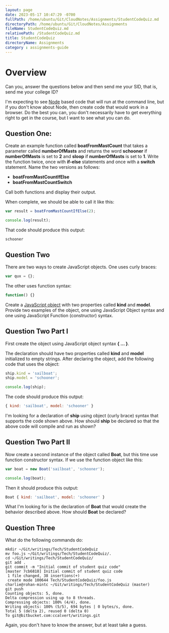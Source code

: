 ```yaml
---
layout: page
date: 2023-05-17 10:47:29 -0700
fullPath: /home/ubuntu/Git/CloudNotes/Assignments/StudentCodeQuiz.md
directoryPath: /home/ubuntu/Git/CloudNotes/Assignments
fileName: StudentCodeQuiz.md
relativePath: /StudentCodeQuiz.md
title: StudentCodeQuiz
directoryName: Assignments
category : assignments-guide
---
```


# Overview

Can you, answer the questions below and then send me your SID, that is, send me your college ID?

I'm expecting to see [Node][node] based code that will run at the command line, but if you don't know about Node, then create code that would work in a browser. Do the best you can, you don't necessarily have to get everything right to get in the course, but I want to see what you can do.

## Question One:

Create an example function called **boatFromMastCount** that takes a parameter called **numberOfMasts** and returns the word **schooner** if **numberOfMasts** is set to **2** and **sloop** if **numberOfMasts** is set to **1**. Write the function twice, once with  **if-else** statements and once with a **switch** statement. Name the two versions as follows:

- **boatFromMastCountIfElse**
- **boatFromMastCountSwitch**

Call both functions and display their output.

When complete, we should be able to call it like this:

```javascript
var result = boatFromMastCountIfElse(2);

console.log(result);
```

That code should produce this output:

```
schooner
```

## Question Two

There are two ways to create JavaScript objects. One uses curly braces:

```javascript
var qux = {};
```

The other uses function syntax:

```javascript
function() {}
```

Create a [JavaScript object][jo] with two properties called **kind** and **model**. Provide two examples of the object, one using JavaScript Object syntax and one using JavaScript Function (constructor) syntax.

## Question Two Part I

First create the object using JavaScript object syntax **{ ... }**.

The declaration should have two properties called **kind** and **model** initialized to empty strings. After declaring the object, add the following code that uses the object:

```javascript
ship.kind = 'sailboat';
ship.model = 'schooner';

console.log(ship);
```

The code should produce this output:

```javascript
{ kind: 'sailboat', model: 'schooner' }
```

I'm looking for a declaration of **ship** using object (curly brace) syntax that supports the code shown above. How should **ship** be declared so that the above code will compile and run as shown?

## Question Two Part II

Now create a second instance of the object called **Boat**, but this time use function constructor syntax. If we use the function object like this:

```javascript
var boat = new Boat('sailboat', 'schooner');

console.log(boat);
```

Then it should produce this output:

```javascript
Boat { kind: 'sailboat', model: 'schooner' }
```

What I'm looking for is the declaration of **Boat** that would create the behavior described above. How should **Boat** be declared?

## Question Three

What do the following commands do:

```
mkdir ~/Git/writings/Tech/StudentCodeQuiz
mv foo.js ~/Git/writings/Tech/StudentCodeQuiz/.
cd ~/Git/writings/Tech/StudentCodeQuiz/
git add .
git commit -m "Initial commit of student quiz code"
[master 7cb6818] Initial commit of student quiz code
 1 file changed, 38 insertions(+)
 create mode 100644 Tech/StudentCodeQuiz/foo.js
charlie@rohan-mintc ~/Git/writings/Tech/StudentCodeQuiz (master)
git push
Counting objects: 5, done.
Delta compression using up to 8 threads.
Compressing objects: 100% (4/4), done.
Writing objects: 100% (5/5), 694 bytes | 0 bytes/s, done.
Total 5 (delta 2), reused 0 (delta 0)
To git@bitbucket.com:ccalvert/writings.git
```

Again, you don't have to know the answer, but at least take a guess.

[jo]: https://developer.mozilla.org/en-US/docs/Web/JavaScript/Guide/Working_with_Objects
[node]: https://nodejs.org/en/
